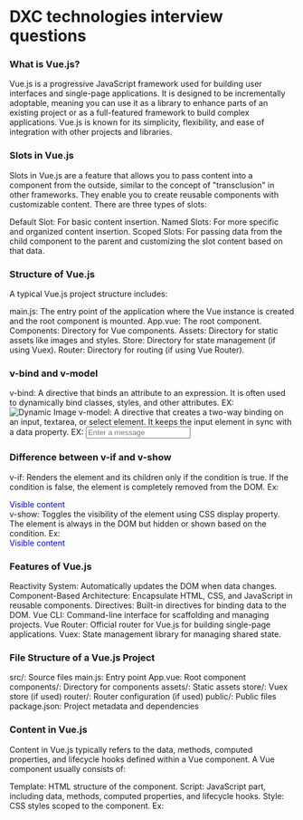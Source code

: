 # DXC technologies interview questions

### What is Vue.js?
Vue.js is a progressive JavaScript framework used for building user interfaces and single-page applications. It is designed to be incrementally adoptable, meaning you can use it as a library to enhance parts of an existing project or as a full-featured framework to build complex applications. Vue.js is known for its simplicity, flexibility, and ease of integration with other projects and libraries.

### Slots in Vue.js
Slots in Vue.js are a feature that allows you to pass content into a component from the outside, similar to the concept of "transclusion" in other frameworks. They enable you to create reusable components with customizable content. There are three types of slots:

Default Slot: For basic content insertion.
Named Slots: For more specific and organized content insertion.
Scoped Slots: For passing data from the child component to the parent and customizing the slot content based on that data.

### Structure of Vue.js
A typical Vue.js project structure includes:

main.js: The entry point of the application where the Vue instance is created and the root component is mounted.
App.vue: The root component.
Components: Directory for Vue components.
Assets: Directory for static assets like images and styles.
Store: Directory for state management (if using Vuex).
Router: Directory for routing (if using Vue Router).

### v-bind and v-model
v-bind: A directive that binds an attribute to an expression. It is often used to dynamically bind classes, styles, and other attributes.
EX: <img v-bind:src="imageSrc" alt="Dynamic Image">
v-model: A directive that creates a two-way binding on an input, textarea, or select element. It keeps the input element in sync with a data property.
EX: <input v-model="message" placeholder="Enter a message">

### Difference between v-if and v-show
v-if: Renders the element and its children only if the condition is true. If the condition is false, the element is completely removed from the DOM.
Ex: <div v-if="isVisible">Visible content</div>
v-show: Toggles the visibility of the element using CSS display property. The element is always in the DOM but hidden or shown based on the condition.
Ex: <div v-show="isVisible">Visible content</div>

### Features of Vue.js
Reactivity System: Automatically updates the DOM when data changes.
Component-Based Architecture: Encapsulate HTML, CSS, and JavaScript in reusable components.
Directives: Built-in directives for binding data to the DOM.
Vue CLI: Command-line interface for scaffolding and managing projects.
Vue Router: Official router for Vue.js for building single-page applications.
Vuex: State management library for managing shared state.

### File Structure of a Vue.js Project
src/: Source files
main.js: Entry point
App.vue: Root component
components/: Directory for components
assets/: Static assets
store/: Vuex store (if used)
router/: Router configuration (if used)
public/: Public files
package.json: Project metadata and dependencies

### Content in Vue.js
Content in Vue.js typically refers to the data, methods, computed properties, and lifecycle hooks defined within a Vue component. A Vue component usually consists of:

Template: HTML structure of the component.
Script: JavaScript part, including data, methods, computed properties, and lifecycle hooks.
Style: CSS styles scoped to the component.
Ex: <template>
  <div>{{ message }}</div>
</template>

<script>
export default {
  data() {
    return {
      message: 'Hello, Vue!'
    };
  }
}
</script>

<style scoped>
div {
  color: blue;
}
</style>
